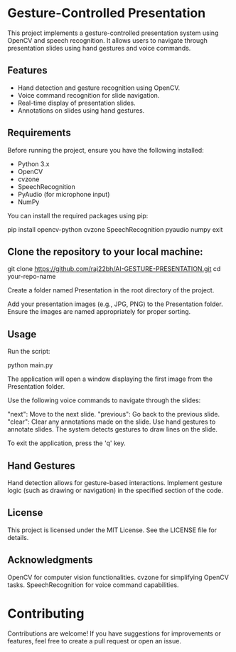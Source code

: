 # Gesture-Controlled Presentation

This project implements a gesture-controlled presentation system using OpenCV and speech recognition. It allows users to navigate through presentation slides using hand gestures and voice commands.

## Features

- Hand detection and gesture recognition using OpenCV.
- Voice command recognition for slide navigation.
- Real-time display of presentation slides.
- Annotations on slides using hand gestures.

## Requirements

Before running the project, ensure you have the following installed:

- Python 3.x
- OpenCV
- cvzone
- SpeechRecognition
- PyAudio (for microphone input)
- NumPy

You can install the required packages using pip:


pip install opencv-python cvzone SpeechRecognition pyaudio numpy
exit

## Clone the repository to your local machine:
git clone https://github.com/raj22bh/AI-GESTURE-PRESENTATION.git
cd your-repo-name

Create a folder named Presentation in the root directory of the project.

Add your presentation images (e.g., JPG, PNG) to the Presentation folder. Ensure the images are named appropriately for proper sorting.


## Usage
Run the script:

python main.py


The application will open a window displaying the first image from the Presentation folder.

Use the following voice commands to navigate through the slides:

"next": Move to the next slide.
"previous": Go back to the previous slide.
"clear": Clear any annotations made on the slide.
Use hand gestures to annotate slides. The system detects gestures to draw lines on the slide.

To exit the application, press the 'q' key.

 ## Hand Gestures
Hand detection allows for gesture-based interactions. Implement gesture logic (such as drawing or navigation) in the specified section of the code.

  ## License
This project is licensed under the MIT License. See the LICENSE file for details.

## Acknowledgments
OpenCV for computer vision functionalities.
cvzone for simplifying OpenCV tasks.
SpeechRecognition for voice command capabilities.

# Contributing
Contributions are welcome! If you have suggestions for improvements or features, feel free to create a pull request or open an issue.


